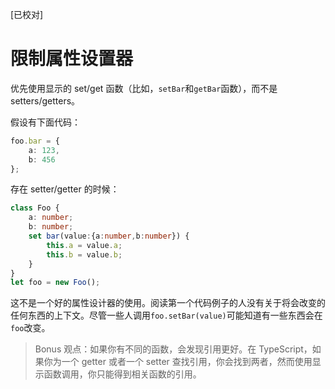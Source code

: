 [已校对]
# 限制属性设置器

优先使用显示的 set/get 函数（比如，`setBar`和`getBar`函数），而不是 setters/getters。

假设有下面代码：
```ts
foo.bar = {
    a: 123,
    b: 456
};
```

存在 setter/getter 的时候：
```ts
class Foo {
    a: number;
    b: number;
    set bar(value:{a:number,b:number}) {
        this.a = value.a;
        this.b = value.b;
    }
}
let foo = new Foo();
```

这不是一个好的属性设计器的使用。阅读第一个代码例子的人没有关于将会改变的任何东西的上下文。尽管一些人调用`foo.setBar(value)`可能知道有一些东西会在`foo`改变。

> Bonus 观点：如果你有不同的函数，会发现引用更好。在 TypeScript，如果你为一个 getter 或者一个 setter 查找引用，你会找到两者，然而使用显示函数调用，你只能得到相关函数的引用。